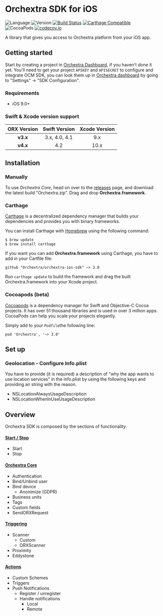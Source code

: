 # Orchextra SDK for iOS

![Language](https://img.shields.io/badge/Language-Swift-orange.svg)
![Version](https://img.shields.io/badge/version-4.0.1-blue.svg)
[![Build Status](https://travis-ci.org/Orchextra/orchextra-ios-sdk.svg?branch=master)](https://travis-ci.org/Orchextra/orchextra-ios-sdk)
[![Carthage Compatible](https://img.shields.io/badge/Carthage-compatible-4BC51D.svg?style=flat)](https://github.com/Carthage/Carthage)
![CocoaPods](https://img.shields.io/cocoapods/v/Orchextra.svg)
[![codecov.io](https://codecov.io/github/Orchextra/orchextra-ios-sdk/coverage.svg?branch=develop)](https://codecov.io/github/Orchextra/orchextra-ios-sdk?branch=master)

A library that gives you access to Orchextra platform from your iOS app.

## Getting started

Start by creating a project in [Orchextra Dashboard][dashboard], if you haven't done it yet. You'll need to get your project `APIKEY` and `APISECRET`  to configure and integrate OCM SDK, you can look them up in  [Orchextra dashboard][dashboard] by going to "Settings" -> "SDK Configuration".

### Requirements

* iOS 9.0+

### Swift & Xcode version support

| ORX Version | Swift Version | Xcode Version|
| :---: |:---:| :---:|
| **v3.x** | 3.x, 4.0, 4.1 | 9.x |
| **v4.x** | 4.2 | 10.x |

## Installation

### Manually

To use *Orchextra Core*, head on over to the [releases](https://github.com/Orchextra/orchextra-ios-sdk/releases) page, and download the latest build "Orchextra.zip". Drag and drop **Orchextra.framework**. 

### Carthage

[Carthage](https://github.com/Carthage/Carthage/blob/master/README.md) is a decentralized dependency manager that builds your dependencies and provides you with binary frameworks.

You can install Carthage with [Homebrew](https://brew.sh) using the following command:

```
$ brew update
$ brew install carthage
```

If you want you can add **Orchextra.framework** using Carthage, you have to add in your Cartfile file: 

 ```
github "Orchextra/orchextra-ios-sdk" ~> 3.0
 ``` 
 
Run `carthage update` to build the framework and drag the built Orchextra.framework into your Xcode project.
 
### Cocoapods (beta)

[Cocoapods](https://cocoapods.org) is a dependency manager for Swift and Objective-C Cocoa projects. It has over 51 thousand libraries and is used in over 3 million apps. CocoaPods can help you scale your projects elegantly.

Simply add to your `Podfile`the following line:

```
pod 'Orchextra', '~> 3.0'
```
 
## Set up

### Geolocation - Configure Info.plist
You have to provide (it is required) a description of "why the app wants to use location services" in the info.plist
by using the following keys and providing an string with the reason.

* NSLocationAlwaysUsageDescription
* NSLocationWhenInUseUsageDescription

## Overview

Orchextra SDK is composed by the sections of functionality.

#### **[Start / Stop](Documentation/Start_Stop.md)**
- Start
- Stop
  
#### **[Orchextra Core](Documentation/Core.md)**
- Authentication
- Bind/Unbind user
- Bind device
     * Anonimize (GDPR)
- Business units
- Tags
- Custom fields
- SendORXRequest

#### **[Triggering](Documentation/Triggering.md)**
- Scanner
  * Custom
  * ORXScanner
- Proximity
- Eddystone

#### **[Actions](Documentation/Actions.md)**
- Custom Schemes
- Triggers
- Push Notifications
	* Register / unregister
   * Handle notifications
       - Local
       - Remote


[dashboard]: https://dashboard.orchextra.io
